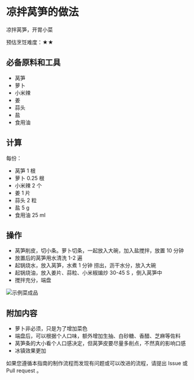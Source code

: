 # 凉拌莴笋的做法

凉拌莴笋，开胃小菜

预估烹饪难度：★★

## 必备原料和工具

* 莴笋
* 萝卜
* 小米辣
* 姜
* 蒜头
* 盐
* 食用油

## 计算

每份：

* 莴笋 1 根
* 萝卜 0.25 根
* 小米辣 2 个
* 姜 1 片
* 蒜头 2 粒
* 盐 5 g
* 食用油 25 ml

## 操作

* 莴笋削皮，切小条。萝卜切条，一起放入大碗，加入盐搅拌，放置 10 分钟
* 放置后的莴笋用水清洗 1-2 遍
* 起锅烧水，放入莴笋，水煮 1 分钟 捞出，沥干水分，放入大碗
* 起锅烧油，放入姜片、蒜粒、小米椒煸炒 30-45 S ，倒入莴笋中
* 搅拌充分，端盘

![示例菜成品](./1.jpeg)

## 附加内容

* 萝卜非必须，只是为了增加菜色
* 端盘后，可以根据个人口味，额外增加生抽、白砂糖、香醋、芝麻等佐料
* 莴笋条的大小看个人口感决定，但莴笋皮要尽量多削点，不然真的影响口感
* 冰镇效果更加

如果您遵循本指南的制作流程而发现有问题或可以改进的流程，请提出 Issue 或 Pull request 。
